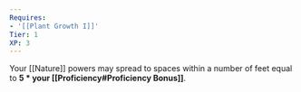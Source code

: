 ```yaml
---
Requires:
- '[[Plant Growth I]]'
Tier: 1
XP: 3
---
```

Your [[Nature]] powers may spread to spaces within a number of feet equal to **5 * your [[Proficiency#Proficiency Bonus]]**.